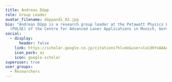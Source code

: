 ```yaml
---
title: Andreas Döpp
role: Group Leader
avatar_filename: döppandi_02.jpg
bio: "Andreas Döpp is a research group leader at the Petawatt Physics Laboratory
  (PULSE) of the Centre for Advanced Laser Applications in Munich, Germany. "
social:
  - display:
      header: false
    link: https://scholar.google.co.jp/citations?hl=de&user=luCd6YoAAAAJ&view_op=list_works&sortby=pubdate
    icon_pack: ai
    icon: google-scholar
superuser: true
user_groups:
  - Researchers
---
```

